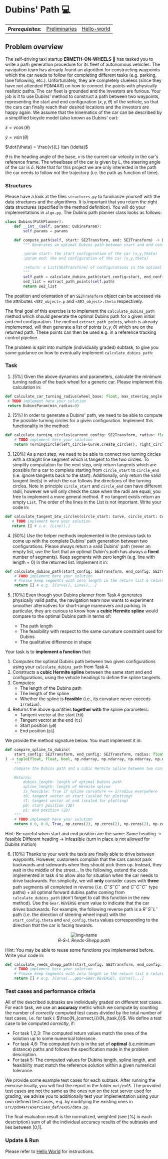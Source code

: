# Dubins' Path :computer:

<table>
  <tr>
    <th><i>Prerequisites:</i></th><td><a href="./00-preliminaries.html" target="_top">Preliminaries</a></td><td><a href="./01-hello-world.html" target="_top">Hello-world</a></td>
  </tr>
</table>


## Problem overview
The self-driving taxi startup **ERMETH-ON-WHEELS** :red_car: has tasked you to write a path generation procedure for its fleet of autonomous vehicles.
The navigation team has already found an algorithm for constructing waypoints which the 
car needs to follow for completing different tasks (e.g. parking, lane following, etc.). 
Unfortunately, they are completely clueless (since they have not attended PDM4AR) on how to connect the points with physically realistic paths.
The car fleet is grounded and the investors are furious. 
Your job is it to use Dubins' method to construct a path between two waypoints,
representing the start and end configuration $(x,y,\theta)$ of the vehicle, so that the cars
can finally reach their desired locations and the investors are happy again.
We assume that the kinematics of the car can be described by a simplified bicycle model (also known as Dubins' car):

$\dot{x} = v \cos (\theta)$

$\dot{y} = v \sin (\theta)$

$\dot{\theta} = \frac{v}{L} \tan (\delta)$

$\theta$ is the heading angle of the base, $v$ is the current car velocity in the car's reference frame. 
The wheelbase of the car is given by L, the steering angle of the car is $\delta$.
Note that for this project we are only interested in the path the car needs to follow not the trajectory (i.e. the path as function of time).

### Structures
Please have a look at the files  `structures.py` to familiarize yourself with the data structures and the algorithms.
It is important that you return the right data structures (specified in the method definition). 
You will do your implementations in `algo.py`. The Dubins path planner class looks as follows:

```python
class Dubins(PathPlanner):
    def __int__(self, params: DubinsParam):
        self.params = params

    def compute_path(self, start: SE2Transform, end: SE2Transform) -> List[SE2Transform]:
        """ Generates an optimal Dubins path between start and end configuration

        :param start: the start configuration of the car (x,y,theta)
        :param end: the end configuration of the car (x,y,theta)

        :return: a List[SE2Transform] of configurations in the optimal path the car needs to follow
        """
        self.path = calculate_dubins_path(start_config=start, end_config=end, radius=self.params.min_radius)
        se2_list = extract_path_points(self.path) 
        return se2_list
```
The position and orientation of an `SE2Transform` object can be accessed via the attributes `<SE2_object>.p` and `<SE2_object>.theta` respectively.

The final goal of this exercise is to implement the ```calculate_dubins_path``` method which should generate the optimal Dubins path for a given initial and end configuration. The method ```extract_path_points```, which is already implemented, will then generate a list of points $(x,y,\theta)$ which are on the returned path. These points can then be used e.g. in a reference tracking control pipeline. 

The problem is split into multiple (individually graded) subtask, to give you some guidance on how to eventually implement ```calculate_dubins_path```:

### Task
1. [5%] Given the above dynamics and parameters, calculate the minimum turning radius of the back wheel for a generic car.
Please implement this calculation in:
 ```python 
 def calculate_car_turning_radius(wheel_base: float, max_steering_angle: float) -> DubinsParam:
  # TODO implement here your solution
  return DubinsParam(min_radius=0)
  ``` 
2. [5%] In order to generate a Dubins' path, we need to be able to compute the possible turning circles for a given configuration. Implement this functionality in the method:
```python
def calculate_turning_circles(current_config: SE2Transform, radius: float) -> TurningCircle:
    # TODO implement here your solution
    return TurningCircle(left_circle=Curve.create_circle(), right_circle=Curve.create_circle())
```
3. [20%] As a next step, we need to be able to connect two turning circles with a straight line segment which is tangent to the two circles.  To simplify computation for the next step, only return tangents which are possible for a car to complete starting from `circle_start` to `circle_end` (i.e. ignore tangents back to the start). Additionally, only return the valid tangent line(s) in which the car follows the directions of the turning circles. Note in principle ```circle_start``` and `circle_end` can have different radii, however we will only check the case when the radii are equal, you free to implement a more general method. If no tangent exists return an empty ```List```. 
The order of the lines in the List is not important. Write your code in:
 ```python
 def calculate_tangent_btw_circles(circle_start: Curve, circle_start: Curve) -> List[Line]:
    # TODO implement here your solution
    return [] # i.e. [Line(),]
 ``` 

4. [50%] Use the helper methods implemented in the previous task to come up with the complete Dubins' path generation between two configurations. Please always return a valid Dubins' path (never an empty list, use the fact that an optimal Dubin's path has always a **fixed** number of segments). Keep segments with zero length (e.g. line with length = 0) in the returned list.
Implement it in:
```python
def calculate_dubins_path(start_config: SE2Transform, end_config: SE2Transform, radius: float) -> Path:
    # TODO implement here your solution
    # Please keep segments with zero length in the return list & return a valid dubins path!
    return [] # e.g. [Curve(), Line(),..]
```
5. [10%] Even though your Dubins planner from Task 4 generates physically valid paths, the navigation team now wants to experiment smoother alternatives for short‑range maneuvers and parking. In particular, they are curious to know how a **cubic Hermite spline** would compare to the optimal Dubins path in terms of:

   - The path length
   - The feasibility with respect to the same curvature constraint used for Dubins
   - The qualitative difference in shape

Your task is to **implement a function** that:
1. Computes the optimal Dubins path between two given configurations using your `calculate_dubins_path` from Task 4.
2. Constructs a **cubic Hermite spline** between the same start and end configurations, using the vehicle headings to define the spline tangents.
3. Computes:
   - The length of the Dubins path
   - The length of the spline
   - Whether the spline is **feasible** (i.e., its curvature never exceeds `1/radius`).
4. Returns the above quantities **together with** the spline parameters:
   - Tangent vector at the start (`t0`)
   - Tangent vector at the end (`t1`)
   - Start position (`p0`)
   - End position (`p1`)

We provide the method signature below. You must implement it in:

```python
def compare_spline_to_dubins(
    start_config: SE2Transform, end_config: SE2Transform, radius: float
) -> tuple[float, float, bool, np.ndarray, np.ndarray, np.ndarray, np.ndarray]:
    """
    Compare the Dubins path and a cubic Hermite spline between two configurations.

    Returns:
        dubins_length: length of optimal Dubins path
        spline_length: length of Hermite spline
        is_feasible: True if spline curvature <= 1/radius everywhere
        t0: tangent vector at start (scaled for plotting)
        t1: tangent vector at end (scaled for plotting)
        p0: start position (2D)
        p1: end position (2D)
    """
    # TODO implement here your solution
    return 0.0, 0.0, True, np.zeros(2), np.zeros(2), np.zeros(2), np.zeros(2)
```

Hint: Be careful when start and end position are the same:
    Same heading → feasible
    Different heading → infeasible (turn in place is not allowed for Dubins motion)

6. [10%] Thanks to your work the taxis are finally able to drive between waypoints. However, customers complain that the cars cannot
park backwards and sidewards when they should pick them up. Instead, they wait in the middle of the street...
In the following, extend the code implemented in task 4 to allow also for situation when the car needs to drive backwards. For simplicity, we will **only** consider cases with **three** path segments all completed in reverse (i.e. $C^{-}S^{-}C^{-}$ and $C^{-}C^{-}C^{-}$ type paths) + all optimal forward dubins paths coming from ```calculate_dubins_path``` (don't forget to call this function in the new method). Use the `Gear.REVERSE` enum value to indicate that the car drives backwards. For example, the following reverse path is a $R^{-}S^{-}L^{-}$ path (i.e. the direction of steering wheel input) with the `start_config.theta` and `end_config.theta` values corresponding to the direction that the car is facing towards.

<p align="center">
  <img alt="img-name" src="https://github-production-user-asset-6210df.s3.amazonaws.com/92320167/264764780-23ed014d-9ebf-41b8-8216-e12c4600c3f4.jpg">
  <br>
    <em>R-S-L Reeds-Shepp path</em>
</p>

Hint: You may be able to reuse some functions you implemented before. Write your code in:
```python
def calculate_reeds_shepp_path(start_config: SE2Transform, end_config: SE2Transform, radius: float) -> Path:
    # TODO implement here your solution
    # Please keep segments with zero length in the return list & return a valid reeds/dubins path!
    return [] # e.g. [Curve(..,gear=Gear.REVERSE), Curve(),..]
```

### Test cases and performance criteria

All of the described subtasks are individually graded on different test cases. For each task, we use an **accuracy** metric which we compute by counting the number of *correctly* computed test cases divided by the total number of test cases, i.e. for task $i$: $\frac{N_{correct,i}}{N_{task,i}}$. We define a test case to be computed *correctly*, if:

- For task 1,2,3: The computed return values match the ones of the solution up to some numerical tolerance. 
- For task 4,6: The computed `Path` is in the set of **optimal** (i.e.minimum distance) paths and follows the specification made in the problem description. 
- For task 5: The computed values for Dubins length, spline length, and feasibility must match the reference solution within a given numerical tolerance.


We provide some example test cases for each subtask. After running the exercise locally, you will find the report in the folder `out/ex05`. The provided test cases are not the same as the ones run on the test server used for grading, we advise you to additionally test your implementation using your own defined test cases, e.g. by modifying the existing ones in `src/pdm4ar/exercises_def/ex05/data.py`.

The final evaluation result is the normalized, weighted (see [%] in each description) sum of all the individual accuracy results of the subtasks and lies between [0,1]. 

### Update & Run

Please refer to [Hello World](01-helloworld.md) for instructions.

